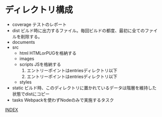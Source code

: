 # ディレクトリ構成

- coverage テストのレポート
- dist ビルド時に出力するファイル。毎回ビルドの都度、最初に全てのファイルを削除する。
- documents
- src
  - html HTMLorPUGを格納する
  - images
  - scripts JSを格納する
      1. エントリーポイントはentriesディレクトリ以下
      2. エントリーポイントはentriesディレクトリ以下
  - styles
- static ビルド時、このディレクトリに置かれているデータは階層を維持した状態でdistにコピー
- tasks Webpackを使わずNodeのみで実施するタスク

[INDEX](./index.md)
